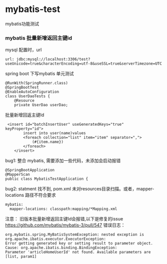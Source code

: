 # mybatis-test
mybatis功能测试
### mybatis 批量新增返回主键id
mysql 配置时，url
```
url: jdbc:mysql://localhost:3306/test?useUnicode=true&characterEncoding=utf-8&useSSL=true&serverTimezone=UTC
```
spring boot 下写mybatis 单元测试
```
@RunWith(SpringRunner.class)
@SpringBootTest
@EnableAutoConfiguration
class UserDaoTests {
    @Resource
    private UserDao userDao;
```
批量新增回返主键Id
```
 <insert id="batchInsertUser" useGeneratedKeys="true" keyProperty="id">
        insert into user(name)values
        <foreach collection="list" item="item" separator=",">
            (#{item.name})
        </foreach>
    </insert>
```
bug1: 整合 mybatis, 需要添加一些代码，未添加会启动报错
```
@SpringBootApplication
@MapperScan
public class MybatisTestApplication {
```
bug2: statment 找不到,  pom.xml 未对resources目录扫描。或者，mapper-locations 路径不符合要求
```
mybatis:
  mapper-locations: classpath:mapping/*Mapping.xml
```
注意： 旧版本批量新增返回主键Id会报错,以下是修复的issue
https://github.com/mybatis/mybatis-3/pull/547
错误日志：
```
org.mybatis.spring.MyBatisSystemException: nested exception is org.apache.ibatis.executor.ExecutorException: 
Error getting generated key or setting result to parameter object. 
Cause: org.apache.ibatis.binding.BindingException: 
Parameter 'articleHomeUserId' not found. Available parameters are [list, param1]
```
